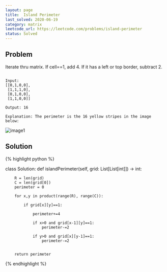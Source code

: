 ```yaml
---
layout: page
title:  Island Perimeter
last_solved: 2020-06-19
category: matrix
leetcode_url: https://leetcode.com/problems/island-perimeter
status: Solved
---
```


Problem
-------

Iterate thru matrix. If cell==1, add 4.
If it has a left or top border, subtract 2.

```

Input:
[[0,1,0,0],
 [1,1,1,0],
 [0,1,0,0],
 [1,1,0,0]]

Output: 16

Explanation: The perimeter is the 16 yellow stripes in the image below:

```

![image1](https://assets.leetcode.com/uploads/2018/10/12/island.png)

Solution
----------

{% highlight python %}

class Solution:
    def islandPerimeter(self, grid: List[List[int]]) -> int:
        
        R = len(grid)
        C = len(grid[0])
        perimeter = 0
        
        for x,y in product(range(R), range(C)):
            
            if grid[x][y]==1:
                
                perimeter+=4
            
                if x>0 and grid[x-1][y]==1:
                    perimeter-=2

                if y>0 and grid[x][y-1]==1:
                    perimeter-=2
    
        
        return perimeter

{% endhighlight %}


